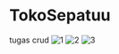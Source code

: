 # TokoSepatuu
tugas crud
![1](https://github.com/nikmatuljannah/TokoSepatuu/assets/137596903/fcd45d00-559e-4f7a-92a2-fef12d68d226)
![2](https://github.com/nikmatuljannah/TokoSepatuu/assets/137596903/933f6bf7-9ccf-42f8-af44-2388243ed325)
![3](https://github.com/nikmatuljannah/TokoSepatuu/assets/137596903/d69a9dac-0045-4e9a-9963-fac33e59886b)

